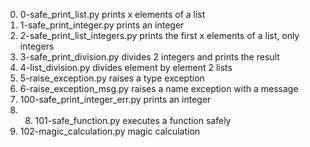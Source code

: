 0. 0-safe_print_list.py prints x elements of a list
1. 1-safe_print_integer.py prints an integer
2. 2-safe_print_list_integers.py prints the first x elements of a list, only integers
3. 3-safe_print_division.py divides 2 integers and prints the result
4. 4-list_division.py divides element by element 2 lists
5. 5-raise_exception.py raises a type exception
6. 6-raise_exception_msg.py raises a name exception with a message
7. 100-safe_print_integer_err.py prints an integer
8. 8. 101-safe_function.py executes a function safely
9. 102-magic_calculation.py magic calculation
